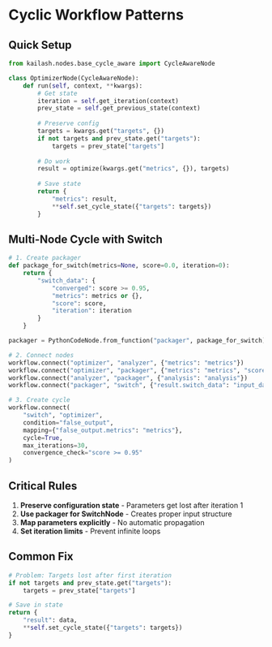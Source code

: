 # Cyclic Workflow Patterns

## Quick Setup

```python
from kailash.nodes.base_cycle_aware import CycleAwareNode

class OptimizerNode(CycleAwareNode):
    def run(self, context, **kwargs):
        # Get state
        iteration = self.get_iteration(context)
        prev_state = self.get_previous_state(context)
        
        # Preserve config
        targets = kwargs.get("targets", {})
        if not targets and prev_state.get("targets"):
            targets = prev_state["targets"]
        
        # Do work
        result = optimize(kwargs.get("metrics", {}), targets)
        
        # Save state
        return {
            "metrics": result,
            **self.set_cycle_state({"targets": targets})
        }
```

## Multi-Node Cycle with Switch

```python
# 1. Create packager
def package_for_switch(metrics=None, score=0.0, iteration=0):
    return {
        "switch_data": {
            "converged": score >= 0.95,
            "metrics": metrics or {},
            "score": score,
            "iteration": iteration
        }
    }

packager = PythonCodeNode.from_function("packager", package_for_switch)

# 2. Connect nodes
workflow.connect("optimizer", "analyzer", {"metrics": "metrics"})
workflow.connect("optimizer", "packager", {"metrics": "metrics", "score": "score"})
workflow.connect("analyzer", "packager", {"analysis": "analysis"})
workflow.connect("packager", "switch", {"result.switch_data": "input_data"})

# 3. Create cycle
workflow.connect(
    "switch", "optimizer",
    condition="false_output",
    mapping={"false_output.metrics": "metrics"},
    cycle=True,
    max_iterations=30,
    convergence_check="score >= 0.95"
)
```

## Critical Rules

1. **Preserve configuration state** - Parameters get lost after iteration 1
2. **Use packager for SwitchNode** - Creates proper input structure
3. **Map parameters explicitly** - No automatic propagation
4. **Set iteration limits** - Prevent infinite loops

## Common Fix

```python
# Problem: Targets lost after first iteration
if not targets and prev_state.get("targets"):
    targets = prev_state["targets"]

# Save in state
return {
    "result": data,
    **self.set_cycle_state({"targets": targets})
}
```
